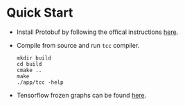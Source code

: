 # Quick Start
* Install Protobuf by following the offical instructions [here](https://github.com/protocolbuffers/protobuf/blob/master/src/README.md).
* Compile from source and run `tcc` compiler.

    ```
    mkdir build
    cd build
    cmake ..
    make
    ./app/tcc -help
    ```

* Tensorflow frozen graphs can be found [here](https://github.com/tensorflow/models/tree/master/research/slim).
